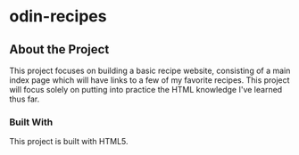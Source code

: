 # odin-recipes

<!-- ABOUT THE PROJECT -->
## About the Project

This project focuses on building a basic recipe website, consisting of a main index page which will have links to a few of my favorite recipes. This project will focus solely on putting into practice the HTML knowledge I've learned thus far.

<!-- WHAT THIS PROJECT IS BUILT WITH -->
### Built With

This project is built with HTML5.